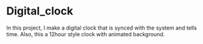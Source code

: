 # Digital_clock
In this project, I make a digital clock that is synced with the system and tells time. Also, this a 12hour style clock with animated background. 
